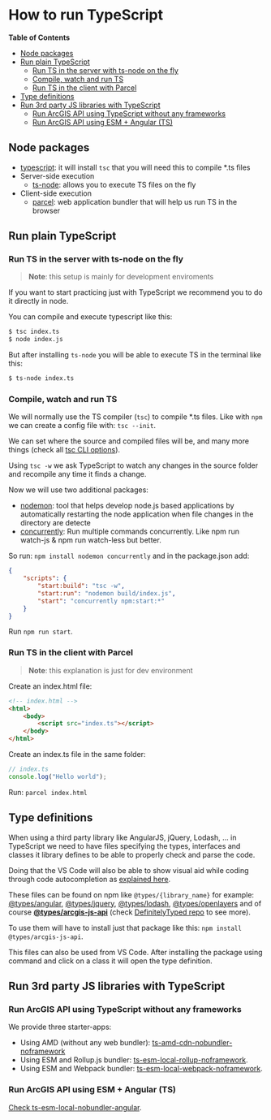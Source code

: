 # How to run TypeScript

<!-- START doctoc generated TOC please keep comment here to allow auto update -->
<!-- DON'T EDIT THIS SECTION, INSTEAD RE-RUN doctoc TO UPDATE -->
**Table of Contents** 

- [Node packages](#node-packages)
- [Run plain TypeScript](#run-plain-typescript)
  - [Run TS in the server with ts-node on the fly](#run-ts-in-the-server-with-ts-node-on-the-fly)
  - [Compile, watch and run TS](#compile-watch-and-run-ts)
  - [Run TS in the client with Parcel](#run-ts-in-the-client-with-parcel)
- [Type definitions](#type-definitions)
- [Run 3rd party JS libraries with TypeScript](#run-3rd-party-js-libraries-with-typescript)
  - [Run ArcGIS API using TypeScript without any frameworks](#run-arcgis-api-using-typescript-without-any-frameworks)
  - [Run ArcGIS API using ESM + Angular (TS)](#run-arcgis-api-using-esm--angular-ts)

<!-- END doctoc generated TOC please keep comment here to allow auto update -->

## Node packages

* [typescript](https://www.npmjs.com/package/typescript): it will install `tsc` that you will need this to compile *.ts files
* Server-side execution
    * [ts-node](https://www.npmjs.com/package/ts-node): allows you to execute TS files on the fly
* Client-side execution
     * [parcel](https://www.npmjs.com/package/parcel): web application bundler that will help us run TS in the browser

## Run plain TypeScript

### Run TS in the server with ts-node on the fly

> **Note**: this setup is mainly for development enviroments

If you want to start practicing just with TypeScript we recommend you to do it directly in node.

You can compile and execute typescript like this:  

```bash
$ tsc index.ts
$ node index.js
```

But after installing `ts-node` you will be able to execute TS in the terminal like this:

```bash
$ ts-node index.ts
```

### Compile, watch and run TS 

We will normally use the TS compiler (`tsc`) to compile *.ts files. Like with `npm` we can create a config file with: `tsc --init`.

We can set where the source and compiled files will be, and many more things (check all [tsc CLI options](https://www.typescriptlang.org/docs/handbook/compiler-options.html)).

Using `tsc -w` we ask TypeScript to watch any changes in the source folder and recompile any time it finds a change.

Now we will use two additional packages:

* [nodemon](https://www.npmjs.com/package/nodemon): tool that helps develop node.js based applications by automatically restarting the node application when file changes in the directory are detecte
* [concurrently](https://www.npmjs.com/package/concurrently): Run multiple commands concurrently. Like npm run watch-js & npm run watch-less but better.

So run: `npm install nodemon concurrently` and in the package.json add:

```json
{
    "scripts": {
        "start:build": "tsc -w",
        "start:run": "nodemon build/index.js",
        "start": "concurrently npm:start:*"
    }
}
```

Run `npm run start`.


### Run TS in the client with Parcel

> **Note**: this explanation is just for dev environment

Create an index.html file:

```html
<!-- index.html -->
<html>
    <body>
        <script src="index.ts"></script>
    </body>
</html>
```

Create an index.ts file in the same folder:

```typescript
// index.ts
console.log("Hello world");
```

Run: `parcel index.html`

## Type definitions

When using a third party library like AngularJS, jQuery, Lodash, ... in TypeScript we need to have files specifying the types, interfaces and classes it library defines to be able to properly check and parse the code. 

Doing that the VS Code will also be able to show visual aid while coding through code autocompletion as [explained here](../README#ide-setup-to-speed-up-your-development).

These files can be found on npm like `@types/{library_name}` for example: [@types/angular](https://www.npmjs.com/package/@types/angular), [@types/jquery](https://www.npmjs.com/package/@types/jquery), 
[@types/lodash](https://www.npmjs.com/package/@types/lodash), 
[@types/openlayers](https://www.npmjs.com/package/@types/openlayers) and of course **[@types/arcgis-js-api](https://www.npmjs.com/package/@types/arcgis-js-api)** (check [DefinitelyTyped repo](https://github.com/DefinitelyTyped/DefinitelyTyped/tree/master/types) to see more).

To use them will have to install just that package like this: `npm install @types/arcgis-js-api`.

This files can also be used from VS Code. After installing the package using command and click on a class it will open the type definition.

## Run 3rd party JS libraries with TypeScript

### Run ArcGIS API using TypeScript without any frameworks

We provide three starter-apps:

* Using AMD (without any web bundler): [ts-amd-cdn-nobundler-noframework](../starter-apps/ts-amd-cdn-nobundler-noframework/) 
* Using ESM and Rollup.js bundler: [ts-esm-local-rollup-noframework](../starter-apps/ts-esm-local-rollup-noframework/).
* Using ESM and Webpack bundler: [ts-esm-local-webpack-noframework](../starter-apps/ts-esm-local-webpack-noframework/).

### Run ArcGIS API using ESM + Angular (TS)

[Check ts-esm-local-nobundler-angular](../starter-apps/ts-esm-local-nobundler-angular).
